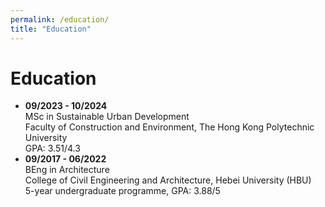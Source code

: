 ```yaml
---
permalink: /education/
title: "Education"
---
```


# Education

- **09/2023 - 10/2024**  
  MSc in Sustainable Urban Development  
  Faculty of Construction and Environment, The Hong Kong Polytechnic University  
  GPA: 3.51/4.3
- **09/2017 - 06/2022**  
  BEng in Architecture  
  College of Civil Engineering and Architecture, Hebei University (HBU)  
  5-year undergraduate programme, GPA: 3.88/5 